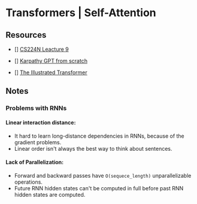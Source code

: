 # Transformers | Self-Attention

## Resources
- [] [CS224N Leacture 9](https://youtu.be/ptuGllU5SQQ?si=T6p8hBwC88o9IJyd)
- [] [Karpathy GPT from scratch](https://youtu.be/kCc8FmEb1nY?si=7uIevkmpFFykpEPP)

- [] [The Illustrated Transformer](https://jalammar.github.io/illustrated-transformer/)

## Notes

### Problems with RNNs
#### Linear interaction distance:
- It hard to learn long-distance dependencies in RNNs, because of the gradient problems.
- Linear order isn't always the best way to think about sentences.

#### Lack of Parallelization:
- Forward and backward passes have `O(sequece_length)` unparallelizable operations.
- Future RNN hidden states can't be computed in full before past RNN hidden states are computed.